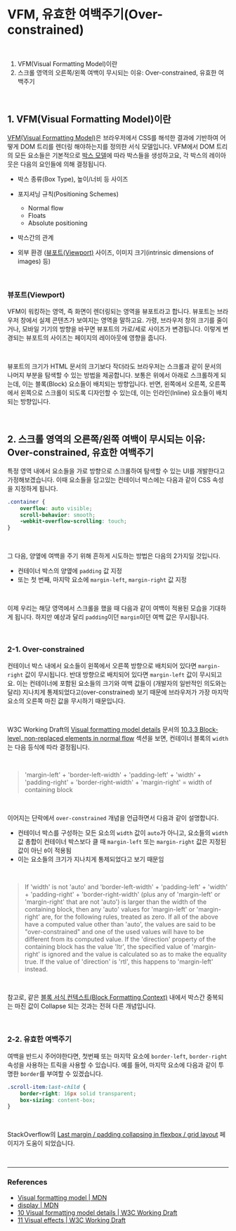 # VFM, 유효한 여백주기(Over-constrained)

<br>

1. VFM(Visual Formatting Model)이란
2. 스크롤 영역의 오른쪽/왼쪽 여백이 무시되는 이유: Over-constrained, 유효한 여백주기

<br>

## 1. VFM(Visual Formatting Model)이란

[VFM(Visual Formatting Model)](https://www.w3.org/TR/CSS22/visudet.html)은 브라우저에서 CSS를 해석한 결과에 기반하여 어떻게 DOM 트리를 렌더링 해야하는지를 정의한 서식 모델입니다. VFM에서 DOM 트리의 모든 요소들은 기본적으로 [박스 모델](https://www.w3.org/TR/CSS22/box.html)에 따라 박스들을 생성하고요, 각 박스의 레이아웃은 다음의 요인들에 의해 결정됩니다.

- 박스 종류(Box Type), 높이/너비 등 사이즈

- 포지셔닝 규칙(Positioning Schemes)

  - Normal flow
  - Floats
  - Absolute positioning

- 박스간의 관계

- 외부 환경 ([뷰포트(Viewport)](https://developer.mozilla.org/en-US/docs/Glossary/Viewport) 사이즈, 이미지 크기(intrinsic dimensions of images) 등)

<br>

### 뷰포트(Viewport)

VFM이 워킹하는 영역, 즉 화면이 렌더링되는 영역을 뷰포트라고 합니다. 뷰포트는 브라우저 창에서 실제 콘텐츠가 보여지는 영역을 말하고요. 가령, 브라우저 창의 크기를 줄이거나, 모바일 기기의 방향을 바꾸면 뷰포트의 가로/세로 사이즈가 변경됩니다. 이렇게 변경되는 뷰포트의 사이즈는 페이지의 레이아웃에 영향을 줍니다.

<br>

뷰포트의 크기가 HTML 문서의 크기보다 작더라도 브라우저는 스크롤과 같이 문서의 나머지 부분을 탐색할 수 있는 방법을 제공합니다. 보통은 위에서 아래로 스크롤하게 되는데, 이는 블록(Block) 요소들이 배치되는 방향입니다. 반면, 왼쪽에서 오른쪽, 오른쪽에서 왼쪽으로 스크롤이 되도록 디자인할 수 있는데, 이는 인라인(Inline) 요소들이 배치되는 방향입니다.

<br>

## 2. 스크롤 영역의 오른쪽/왼쪽 여백이 무시되는 이유: Over-constrained, 유효한 여백주기

특정 영역 내에서 요소들을 가로 방향으로 스크롤하여 탐색할 수 있는 UI를 개발한다고 가정해보겠습니다. 이때 요소들을 담고있는 컨테이너 박스에는 다음과 같이 CSS 속성을 지정하게 됩니다.

```css
.container {
	overflow: auto visible;
	scroll-behavior: smooth;
	-webkit-overflow-scrolling: touch;
}
```

<br>

그 다음, 양옆에 여백을 주기 위해 흔하게 시도하는 방법은 다음의 2가지일 것입니다.

- 컨테이너 박스의 양옆에 `padding` 값 지정
- 또는 첫 번째, 마지막 요소에 `margin-left`, `margin-right` 값 지정

<br>

이제 우리는 해당 영역에서 스크롤을 했을 때 다음과 같이 여백이 적용된 모습을 기대하게 됩니다. 하지만 예상과 달리 `padding`이던 `margin`이던 여백 값은 무시됩니다.

<br>

### 2-1. Over-constrained

컨테이너 박스 내에서 요소들이 왼쪽에서 오른쪽 방향으로 배치되어 있다면 `margin-right` 값이 무시됩니다. 반대 방향으로 배치되어 있다면 `margin-left` 값이 무시되고요. 이는 컨테이너에 포함된 요소들의 크기와 여백 값들이 (개발자의 일반적인 의도와는 달리) 지나치게 통제되었다고(over-constrained) 보기 때문에 브라우저가 가장 마지막 요소의 오른쪽 마진 값을 무시하기 때문입니다.

<br>

W3C Working Draft의 [Visual formatting model details](https://www.w3.org/TR/CSS22/visudet.html) 문서의 [10.3.3 Block-level, non-replaced elements in normal flow](https://www.w3.org/TR/CSS22/visudet.html#blockwidth) 섹션을 보면, 컨테이너 블록의 `width`는 다음 등식에 따라 결정됩니다.

<br>

> 'margin-left' + 'border-left-width' + 'padding-left' + 'width' + 'padding-right' + 'border-right-width' + 'margin-right' = width of containing block

<br>

이어지는 단락에서 `over-constrained` 개념을 언급하면서 다음과 같이 설명합니다.

- 컨테이너 박스를 구성하는 모든 요소의 `width` 값이 `auto`가 아니고, 요소들의 `width` 값 총합이 컨테이너 박스보다 클 때 `margin-left` 또는 `margin-right` 값은 지정된 값이 아닌 `0`이 적용됨
- 이는 요소들의 크기가 지나치게 통제되었다고 보기 때문임

<br>

> If 'width' is not 'auto' and 'border-left-width' + 'padding-left' + 'width' + 'padding-right' + 'border-right-width' (plus any of 'margin-left' or 'margin-right' that are not 'auto') is larger than the width of the containing block, then any 'auto' values for 'margin-left' or 'margin-right' are, for the following rules, treated as zero.
> If all of the above have a computed value other than 'auto', the values are said to be "over-constrained" and one of the used values will have to be different from its computed value. If the 'direction' property of the containing block has the value 'ltr', the specified value of 'margin-right' is ignored and the value is calculated so as to make the equality true. If the value of 'direction' is 'rtl', this happens to 'margin-left' instead.

<br>

참고로, 같은 [블록 서식 컨텍스트(Block Formatting Context)](https://developer.mozilla.org/en-US/docs/Web/Guide/CSS/Block_formatting_context) 내에서 박스간 중복되는 마진 값이 Collapse 되는 것과는 전혀 다른 개념입니다.

<br>

### 2-2. 유효한 여백주기

여백을 반드시 주어야한다면, 첫번째 또는 마지막 요소에 `border-left`, `border-right` 속성을 사용하는 트릭을 사용할 수 있습니다. 예를 들어, 마지막 요소에 다음과 같이 투명한 `border`를 부여할 수 있겠습니다.

```css
.scroll-item:last-child {
	border-right: 16px solid transparent;
	box-sizing: content-box;
}
```

<br>

StackOverflow의 [Last margin / padding collapsing in flexbox / grid layout](https://stackoverflow.com/questions/38993170/last-margin-padding-collapsing-in-flexbox-grid-layout) 페이지가 도움이 되었습니다.

<br>

---

### References

- [Visual formatting model | MDN](https://developer.mozilla.org/en-US/docs/Web/CSS/Visual_formatting_model)
- [display | MDN](https://developer.mozilla.org/en-US/docs/Web/CSS/display)
- [10 Visual formatting model details | W3C Working Draft](https://www.w3.org/TR/CSS22/visudet.html)
- [11 Visual effects | W3C Working Draft](https://www.w3.org/TR/CSS22/visufx.html#overflow)
